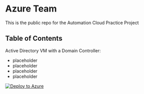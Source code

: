 # Azure Team
This is the public repo for the Automation Cloud Practice Project





## Table of Contents

Active Directory VM with a Domain Controller:
- placeholder 
- placeholder
- placeholder
- placeholder

[![Deploy to Azure](https://aka.ms/deploytoazurebutton)](https://portal.azure.com/#create/Microsoft.Template/uri/https%3A%2F%2Fraw.githubusercontent.com%2FNTT-DATA-Cloud-Transformation%2Fazure-acp-public%2Fmaster%2FPoCDemo%2FActiveDirectory%2Fazuredeploy.json)

